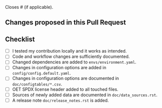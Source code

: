 Closes # (if applicable).

## Changes proposed in this Pull Request


## Checklist

<!-- Remove what doesn't apply. -->

- [ ] I tested my contribution locally and it works as intended.
- [ ] Code and workflow changes are sufficiently documented.
- [ ] Changed dependencies are added to `envs/environment.yaml`.
- [ ] Changes in configuration options are added in `config/config.default.yaml`.
- [ ] Changes in configuration options are documented in `doc/configtables/*.csv`.
- [ ] OET SPDX license header added to all touched files.
- [ ] Sources of newly added data are documented in `doc/data_sources.rst`.
- [ ] A release note `doc/release_notes.rst` is added.
